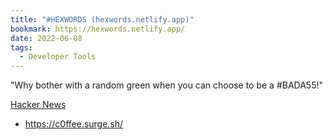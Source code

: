 ```yaml
---
title: "#HEXWORDS (hexwords.netlify.app)"
bookmark: https://hexwords.netlify.app/
date: 2022-06-08
tags:
  - Developer Tools
---
```

"Why bother with a random green when you can choose to be a #BADA55!"

[Hacker News](https://news.ycombinator.com/item?id=31673662)

* https://c0ffee.surge.sh/
